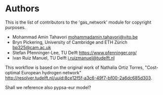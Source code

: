 # Authors

<!-- --8<-- [start:authors] -->

This is the list of contributors to the 'gas_network' module for copyright purposes.

- Mohammad Amin Tahavori <mohammadamin.tahavori@vito.be>
- Bryn Pickering, University of Cambridge and ETH Zürich <bp325@cam.ac.uk>
- Stefan Pfenninger-Lee, TU Delft <https://www.pfenninger.org/>
- Ivan Ruiz Manuel, TU Delft <i.ruizmanuel@tudelft.nl>

This workflow is based on the original work of Nathalia Ortiz Torres, "Cost-optimal European hydrogen network" <http://resolver.tudelft.nl/uuid:8ce12f5f-a3c6-49f7-bf00-2a6dc685d303>.

Shall we reference also pypsa-eur model?

<!-- --8<-- [end:authors] -->
